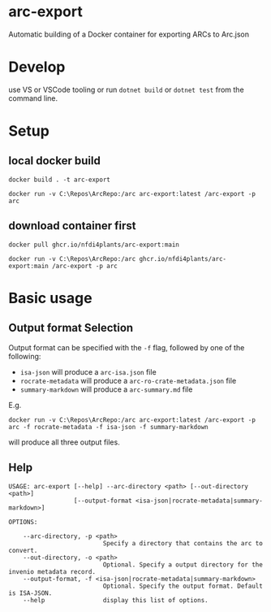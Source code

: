 # arc-export
Automatic building of a Docker container for exporting ARCs to Arc.json

# Develop

use VS or VSCode tooling or run `dotnet build` or `dotnet test` from the command line.

# Setup

## local docker build
```shell
docker build . -t arc-export

docker run -v C:\Repos\ArcRepo:/arc arc-export:latest /arc-export -p arc
```

## download container first
```shell
docker pull ghcr.io/nfdi4plants/arc-export:main

docker run -v C:\Repos\ArcRepo:/arc ghcr.io/nfdi4plants/arc-export:main /arc-export -p arc
```

# Basic usage

## Output format Selection

Output format can be specified with the `-f` flag, followed by one of the following:

- `isa-json` will produce a `arc-isa.json` file
- `rocrate-metadata` will produce a `arc-ro-crate-metadata.json` file
- `summary-markdown` will produce a `arc-summary.md` file

E.g. 

```shell
docker run -v C:\Repos\ArcRepo:/arc arc-export:latest /arc-export -p arc -f rocrate-metadata -f isa-json -f summary-markdown
```

will produce all three output files.

## Help

```cli
USAGE: arc-export [--help] --arc-directory <path> [--out-directory <path>]
                  [--output-format <isa-json|rocrate-metadata|summary-markdown>]

OPTIONS:

    --arc-directory, -p <path>
                          Specify a directory that contains the arc to convert.
    --out-directory, -o <path>
                          Optional. Specify a output directory for the invenio metadata record.
    --output-format, -f <isa-json|rocrate-metadata|summary-markdown>
                          Optional. Specify the output format. Default is ISA-JSON.
    --help                display this list of options.
```